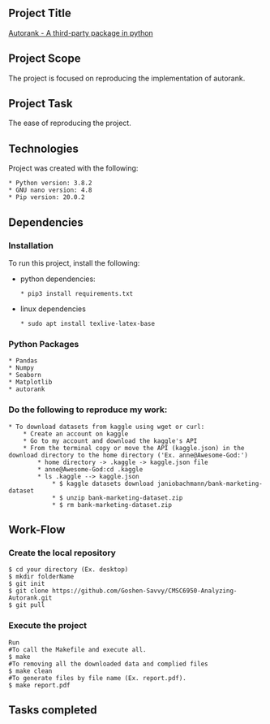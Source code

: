 ## Project Title
[Autorank - A third-party package in python](https://pypi.org/project/autorank/#description)

## Project Scope
The project is focused on reproducing the implementation of autorank.

## Project Task
The ease of reproducing the project.

## Technologies
Project was created with the following:
```
* Python version: 3.8.2
* GNU nano version: 4.8
* Pip version: 20.0.2
```
## Dependencies
### Installation
To run this project, install the following:
* python dependencies:
    ```
    * pip3 install requirements.txt
    ```
* linux dependencies
    ```
    * sudo apt install texlive-latex-base
    ```


### Python Packages
```
* Pandas
* Numpy
* Seaborn	
* Matplotlib
* autorank
```

### Do the following to reproduce my work:
```
* To download datasets from kaggle using wget or curl:
    * Create an account on kaggle
    * Go to my account and download the kaggle's API
    * From the terminal copy or move the API (kaggle.json) in the download directory to the home directory ('Ex. anne@Awesome-God:')
        * home directory -> .kaggle -> kaggle.json file 
        * anne@Awesome-God:cd .kaggle
        * ls .kaggle --> kaggle.json
            * $ kaggle datasets download janiobachmann/bank-marketing-dataset
            * $ unzip bank-marketing-dataset.zip
            * $ rm bank-marketing-dataset.zip 
```

## Work-Flow
### Create the local repository

```
$ cd your directory (Ex. desktop)
$ mkdir folderName
$ git init
$ git clone https://github.com/Goshen-Savvy/CMSC6950-Analyzing-Autorank.git
$ git pull
```
### Execute the project

```
Run
#To call the Makefile and execute all.
$ make
#To removing all the downloaded data and complied files
$ make clean
#To generate files by file name (Ex. report.pdf).
$ make report.pdf
```

## Tasks completed      